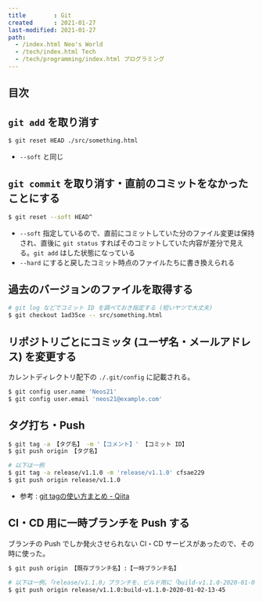 ```yaml
---
title        : Git
created      : 2021-01-27
last-modified: 2021-01-27
path:
  - /index.html Neo's World
  - /tech/index.html Tech
  - /tech/programming/index.html プログラミング
---
```


## 目次


## `git add` を取り消す

```bash
$ git reset HEAD ./src/something.html
```

- `--soft` と同じ


## `git commit` を取り消す・直前のコミットをなかったことにする

```bash
$ git reset --soft HEAD^
```

- `--soft` 指定しているので、直前にコミットしていた分のファイル変更は保持され、直後に `git status` すればそのコミットしていた内容が差分で見える。`git add` はした状態になっている
- `--hard` にすると戻したコミット時点のファイルたちに書き換えられる


## 過去のバージョンのファイルを取得する

```bash
# git log などでコミット ID を調べておき指定する (短いヤツで大丈夫)
$ git checkout 1ad35ce -- src/something.html
```


## リポジトリごとにコミッタ (ユーザ名・メールアドレス) を変更する

カレントディレクトリ配下の `./.git/config` に記載される。

```bash
$ git config user.name 'Neos21'
$ git config user.email 'neos21@example.com'
```


## タグ打ち・Push

```bash
$ git tag -a 【タグ名】 -m '【コメント】' 【コミット ID】
$ git push origin 【タグ名】

# 以下は一例
$ git tag -a release/v1.1.0 -m 'release/v1.1.0' cfsae229
$ git push origin release/v1.1.0
```

- 参考 : [git tagの使い方まとめ - Qiita](https://qiita.com/growsic/items/ed67e03fda5ab7ef9d08)


## CI・CD 用に一時ブランチを Push する

ブランチの Push でしか発火させられない CI・CD サービスがあったので、その時に使った。

```bash
$ git push origin 【既存ブランチ名】:【一時ブランチ名】

# 以下は一例。「release/v1.1.0」ブランチを、ビルド用に「build-v1.1.0-2020-01-02-13-45」とおいうブランチ名を付けて Push する
$ git push origin release/v1.1.0:build-v1.1.0-2020-01-02-13-45
```

